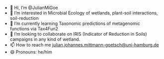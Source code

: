 - 👋 Hi, I’m @JulianMiGoe
- 👀 I’m interested in Microbial Ecology of wetlands, plant-soil interactions, soil-reduction
- 🌱 I’m currently learning Taxonomic predictions of metagenomic functions via Tax4Fun2 
- 💞️ I’m looking to collaborate on IRIS (Indicator of Reduction in Soils) campaigns in any kind of wetland.
- 📫 How to reach me julian.johannes.mittmann-goetsch@uni-hamburg.de 
- 😄 Pronouns: he/him


